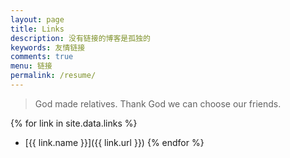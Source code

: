 ```yaml
---
layout: page
title: Links
description: 没有链接的博客是孤独的
keywords: 友情链接
comments: true
menu: 链接
permalink: /resume/
---
```


> God made relatives. Thank God we can choose our friends.

{% for link in site.data.links %}
* [{{ link.name }}]({{ link.url }})
{% endfor %}
